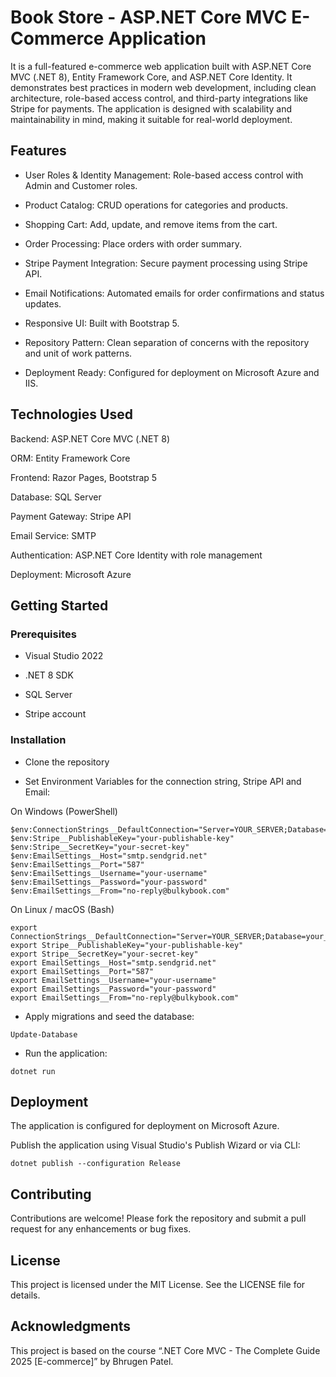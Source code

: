 # Book Store - ASP.NET Core MVC E-Commerce Application
It is a full-featured e-commerce web application built with ASP.NET Core MVC (.NET 8), Entity Framework Core, and ASP.NET Core Identity. It demonstrates best practices in modern web development, including clean architecture, role-based access control, and third-party integrations like Stripe for payments. The application is designed with scalability and maintainability in mind, making it suitable for real-world deployment.

## Features
- User Roles & Identity Management: Role-based access control with Admin and Customer roles.

- Product Catalog: CRUD operations for categories and products.

- Shopping Cart: Add, update, and remove items from the cart.

- Order Processing: Place orders with order summary.

- Stripe Payment Integration: Secure payment processing using Stripe API.

- Email Notifications: Automated emails for order confirmations and status updates.

- Responsive UI: Built with Bootstrap 5.

- Repository Pattern: Clean separation of concerns with the repository and unit of work patterns.

- Deployment Ready: Configured for deployment on Microsoft Azure and IIS.

## Technologies Used
Backend: ASP.NET Core MVC (.NET 8)

ORM: Entity Framework Core

Frontend: Razor Pages, Bootstrap 5

Database: SQL Server

Payment Gateway: Stripe API

Email Service: SMTP

Authentication: ASP.NET Core Identity with role management

Deployment: Microsoft Azure


## Getting Started

### Prerequisites

- Visual Studio 2022

- .NET 8 SDK

- SQL Server

- Stripe account


### Installation
- Clone the repository

- Set Environment Variables for the connection string, Stripe API and Email:

On Windows (PowerShell)
```
$env:ConnectionStrings__DefaultConnection="Server=YOUR_SERVER;Database=your_db;Trusted_Connection=True;"
$env:Stripe__PublishableKey="your-publishable-key"
$env:Stripe__SecretKey="your-secret-key"
$env:EmailSettings__Host="smtp.sendgrid.net"
$env:EmailSettings__Port="587"
$env:EmailSettings__Username="your-username"
$env:EmailSettings__Password="your-password"
$env:EmailSettings__From="no-reply@bulkybook.com"
```

On Linux / macOS (Bash)
```
export ConnectionStrings__DefaultConnection="Server=YOUR_SERVER;Database=your_db;Trusted_Connection=True;"
export Stripe__PublishableKey="your-publishable-key"
export Stripe__SecretKey="your-secret-key"
export EmailSettings__Host="smtp.sendgrid.net"
export EmailSettings__Port="587"
export EmailSettings__Username="your-username"
export EmailSettings__Password="your-password"
export EmailSettings__From="no-reply@bulkybook.com"
```

- Apply migrations and seed the database:

```
Update-Database
```

- Run the application:

```
dotnet run
```

## Deployment
The application is configured for deployment on Microsoft Azure.

Publish the application using Visual Studio's Publish Wizard or via CLI:

```
dotnet publish --configuration Release
```

## Contributing
Contributions are welcome! Please fork the repository and submit a pull request for any enhancements or bug fixes.

## License
This project is licensed under the MIT License. See the LICENSE file for details.

## Acknowledgments
This project is based on the course “.NET Core MVC - The Complete Guide 2025 [E-commerce]” by Bhrugen Patel.
